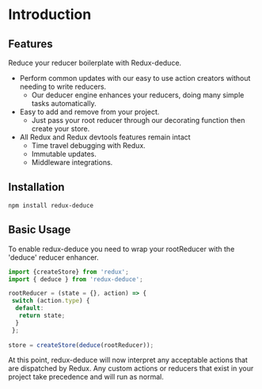 # Introduction

## Features

Reduce your reducer boilerplate with Redux-deduce. 

* Perform common updates with our easy to use action creators without needing to write reducers.
  * Our deducer engine enhances your reducers, doing many simple tasks automatically. 
* Easy to add and remove from your project.
  * Just pass your root reducer through our decorating function then create your store. 
* All Redux and Redux devtools features remain intact
  * Time travel debugging with Redux.
  * Immutable updates.
  * Middleware integrations.

## Installation

```text
npm install redux-deduce
```

## Basic Usage

To enable redux-deduce you need to wrap your rootReducer with the 'deduce' reducer enhancer. 

```javascript
import {createStore} from 'redux';
import { deduce } from 'redux-deduce';

rootReducer = (state = {}, action) => { 
 switch (action.type) { 
  default: 
   return state; 
  } 
 };
 
store = createStore(deduce(rootReducer));
```

At this point, redux-deduce will now interpret any acceptable actions that are dispatched by Redux. Any custom actions or reducers that exist in your project take precedence and will run as normal.

